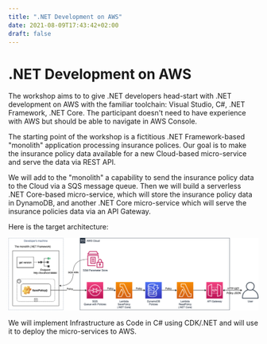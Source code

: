 ```yaml
---
title: ".NET Development on AWS"
date: 2021-08-09T17:43:42+02:00
draft: false
---
```


# .NET Development on AWS

The workshop aims to to give .NET developers head-start with .NET development on AWS with the familiar toolchain: Visual Studio, C#, .NET Framework, .NET Core. The participant doesn't need to have experience with AWS but should be able to navigate in AWS Console.

The starting point of the workshop is a fictitious .NET Framework-based "monolith" application processing insurance polices. Our goal is to make the insurance policy data available for a new Cloud-based micro-service and serve the data via REST API.

We will add to the "monolith" a capability to send the insurance policy data to the Cloud via a SQS message queue. Then we will build a serverless .NET Core-based micro-service, which will store the insurance policy data in DynamoDB, and another .NET Core micro-service which will serve the insurance policies data via an API Gateway.

Here is the target architecture:

![Architecture](architecture.png)

We will implement Infrastructure as Code in C# using CDK/.NET and will use it to deploy the micro-services to AWS.
